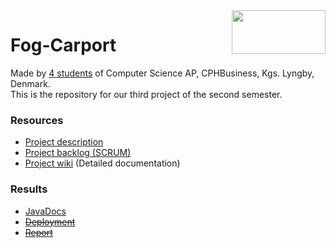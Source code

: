 <img align="right" width="150" height="70" src="https://i2.wp.com/www.kuponkarma.dk/wp-content/uploads/2018/06/Johannesfog-logo.png?fit=260%2C129&ssl=1">  

# Fog-Carport

Made by [4 students](https://github.com/HrBjarup/Fog-Carport/graphs/contributors) of Computer Science AP, CPHBusiness, Kgs. Lyngby, Denmark.  
This is the repository for our third project of the second semester.  

### Resources
+ [Project description](https://datsoftlyngby.github.io/dat2sem2019Spring/Modul4/Fog/)  
+ [Project backlog (SCRUM)](https://tree.taiga.io/project/maltemagnussen-fog/)  
+ [Project wiki](https://github.com/HrBjarup/Fog-Carport/wiki) (Detailed documentation)  

### Results
+ [JavaDocs](https://hrbjarup.github.io/Fog-Carport/)
+ ~~[Deployment]()~~
+ ~~[Report]()~~
